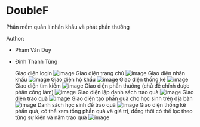 # DoubleF
Phần mềm quản lí nhân khẩu và phát phần thưởng

Author:
- Phạm Văn Duy
- Đinh Thanh Tùng

  Giao diện login
![image](https://github.com/user-attachments/assets/4b275cb4-8e80-4e4c-a87d-0cf75ccdac52)
  Giao diện trang chủ
![image](https://github.com/user-attachments/assets/416dc85b-c2bd-4d90-97ee-80ae37e5e715)
  Giao diện nhân khẩu
![image](https://github.com/user-attachments/assets/fd0f2a54-24c7-40de-aa0d-02388799c22d)
  Giao diện hộ khẩu
![image](https://github.com/user-attachments/assets/eafea509-5eaa-4abb-9e2c-a4fe9900370c)
  Giao diện thống kê
![image](https://github.com/user-attachments/assets/c803f1db-c97e-49dc-bf97-f67f4700db2b)
  Giao diện tìm kiếm
![image](https://github.com/user-attachments/assets/fe9fc1ff-e33b-4e8e-b724-0313ad644989)
  Giao diện phần thưởng (chủ đề chính được phân công làm)
![image](https://github.com/user-attachments/assets/dfc73c71-892d-459b-9988-703d690b94f9)
  Giao diện lập danh sách trao quà 
![image](https://github.com/user-attachments/assets/23ec51bc-8763-44bc-88c6-74f2aa8c7855)
  Giao diện trao quà 
![image](https://github.com/user-attachments/assets/e9f2f204-5018-4d63-a63e-10848aed157e)
  Giao diện tạo phần quà cho học sinh trên địa bàn
![image](https://github.com/user-attachments/assets/cf5d9dd4-4175-4976-a0db-321b7de8c78e)
  Danh sách học sinh để trao quà
![image](https://github.com/user-attachments/assets/7a25789a-68d0-4f79-a6ff-c85a7cf64e80)
  Giao diện thống kê phần quà, có thể xem tổng phần quà và giá trị, đồng thời có thể lọc theo từng sự kiện và năm trao quà
![image](https://github.com/user-attachments/assets/300d577d-0dea-4283-af86-13f4c9d6e559)


